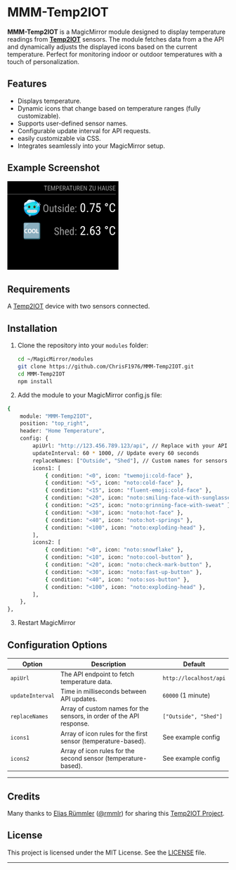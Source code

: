 # MMM-Temp2IOT

**MMM-Temp2IOT** is a MagicMirror module designed to display temperature readings from **[Temp2IOT](https://github.com/100prznt/Temp2IoT)** sensors. The module fetches data from a the API and dynamically adjusts the displayed icons based on the current temperature. Perfect for monitoring indoor or outdoor temperatures with a touch of personalization.

## Features

- Displays temperature.
- Dynamic icons that change based on temperature ranges (fully customizable).
- Supports user-defined sensor names.
- Configurable update interval for API requests.
- easily customizable via CSS.
- Integrates seamlessly into your MagicMirror setup.

## Example Screenshot

![MMM-Temp2IoT Example](MMM-Temp2IOT.png)

## Requirements
A [Temp2IOT](https://github.com/100prznt/Temp2IoT) device with two sensors connected.

## Installation

1. Clone the repository into your `modules` folder:
   ```bash
   cd ~/MagicMirror/modules
   git clone https://github.com/ChrisF1976/MMM-Temp2IOT.git
   cd MMM-Temp2IOT
   npm install
   ```

2. Add the module to your MagicMirror config.js file:
```bash
{
    module: "MMM-Temp2IOT",
    position: "top_right",
    header: "Home Temperature",
    config: {
        apiUrl: "http://123.456.789.123/api", // Replace with your API URL
        updateInterval: 60 * 1000, // Update every 60 seconds
        replaceNames: ["Outside", "Shed"], // Custom names for sensors
        icons1: [
            { condition: "<0", icon: "twemoji:cold-face" },
            { condition: "<5", icon: "noto:cold-face" },
            { condition: "<15", icon: "fluent-emoji:cold-face" },
            { condition: "<20", icon: "noto:smiling-face-with-sunglasses" },
            { condition: "<25", icon: "noto:grinning-face-with-sweat" },
            { condition: "<30", icon: "noto:hot-face" },
            { condition: "<40", icon: "noto:hot-springs" },
            { condition: "<100", icon: "noto:exploding-head" },
        ],
        icons2: [
            { condition: "<0", icon: "noto:snowflake" },
            { condition: "<10", icon: "noto:cool-button" },
            { condition: "<20", icon: "noto:check-mark-button" },
            { condition: "<30", icon: "noto:fast-up-button" },
            { condition: "<40", icon: "noto:sos-button" },
            { condition: "<100", icon: "noto:exploding-head" },
        ],
    },
},
 ```
  
3. Restart MagicMirror
 
 ## Configuration Options

| Option           | Description                                                                | Default                    |
|------------------|----------------------------------------------------------------------------|----------------------------|
| `apiUrl`         | The API endpoint to fetch temperature data.                                | `http://localhost/api`     |
| `updateInterval` | Time in milliseconds between API updates.                                  | `60000` (1 minute)         |
| `replaceNames`   | Array of custom names for the sensors, in order of the API response.       | `["Outside", "Shed"]`      |
| `icons1`         | Array of icon rules for the first sensor (temperature-based).              | See example config         |
| `icons2`         | Array of icon rules for the second sensor (temperature-based).             | See example config         |

---
 
 ## Credits
 Many thanks to [Elias Rümmler](http://www.100prznt.de) ([@rmmlr](https://github.com/rmmlr)) for sharing this [Temp2IOT Project](https://github.com/100prznt/Temp2IoT).
 
 ## License
This project is licensed under the MIT License. See the [LICENSE](LICENSE) file.

---
